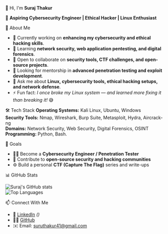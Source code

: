 👋 Hi, I'm **Suraj Thakur**

🔐 **Aspiring Cybersecurity Engineer | Ethical Hacker | Linux Enthusiast**



🚀 About Me
- 🔭 Currently working on **enhancing my cybersecurity and ethical hacking skills**.  
- 🌱 Learning **network security, web application pentesting, and digital forensics**.  
- 👯 Open to collaborate on **security tools, CTF challenges, and open-source projects**.  
- 🤝 Looking for mentorship in **advanced penetration testing and exploit development**.  
- 💬 Ask me about **Linux, cybersecurity tools, ethical hacking setups, and network defense**.  
- ⚡ Fun fact: *I once broke my Linux system — and learned more fixing it than breaking it!* 😅



🛠️ Tech Stack
**Operating Systems:** Kali Linux, Ubuntu, Windows  
**Security Tools:** Nmap, Wireshark, Burp Suite, Metasploit, Hydra, Aircrack-ng  
**Domains:** Network Security, Web Security, Digital Forensics, OSINT  
**Programming:** Python, Bash.  



🎯 Goals
- 🧑‍💻 Become a **Cybersecurity Engineer / Penetration Tester**  
- 🧩 Contribute to **open-source security and hacking communities**  
- ⚙️ Build a personal **CTF (Capture The Flag)** series and write-ups  



📊 GitHub Stats

![Suraj's GitHub stats](https://github-readme-stats.vercel.app/api?username=suruthakur91&show_icons=true&theme=radical&hide_border=true)  
![Top Languages](https://github-readme-stats.vercel.app/api/top-langs/?username=suruthakur91&layout=compact&theme=radical&hide_border=true)



📫 Connect With Me
- 💼 [LinkedIn](#) *()*  
- 🧑‍💻 [GitHub](https://github.com/suruthakur91)  
- ✉️ Email: suruthakur41@gmail.com
